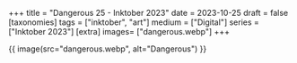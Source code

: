 +++
title = "Dangerous 25 - Inktober 2023"
date = 2023-10-25
draft =  false
[taxonomies]
tags = ["inktober", "art"]
medium = ["Digital"]
series = ["Inktober 2023"]
[extra]
images= ["dangerous.webp"]
+++

{{ image(src="dangerous.webp", alt="Dangerous") }}
